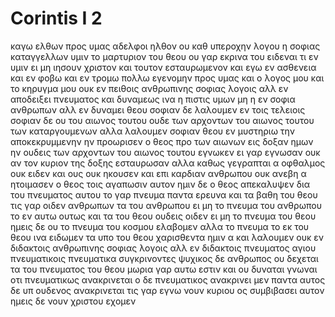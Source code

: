 # Corintis I 2
καγω ελθων προς υμας αδελφοι ηλθον ου καθ υπεροχην λογου η σοφιας καταγγελλων υμιν το μαρτυριον του θεου
ου γαρ εκρινα του ειδεναι τι εν υμιν ει μη ιησουν χριστον και τουτον εσταυρωμενον
και εγω εν ασθενεια και εν φοβω και εν τρομω πολλω εγενομην προς υμας
και ο λογος μου και το κηρυγμα μου ουκ εν πειθοις ανθρωπινης σοφιας λογοις αλλ εν αποδειξει πνευματος και δυναμεως
ινα η πιστις υμων μη η εν σοφια ανθρωπων αλλ εν δυναμει θεου
σοφιαν δε λαλουμεν εν τοις τελειοις σοφιαν δε ου του αιωνος τουτου ουδε των αρχοντων του αιωνος τουτου των καταργουμενων
αλλα λαλουμεν σοφιαν θεου εν μυστηριω την αποκεκρυμμενην ην προωρισεν ο θεος προ των αιωνων εις δοξαν ημων
ην ουδεις των αρχοντων του αιωνος τουτου εγνωκεν ει γαρ εγνωσαν ουκ αν τον κυριον της δοξης εσταυρωσαν
αλλα καθως γεγραπται α οφθαλμος ουκ ειδεν και ους ουκ ηκουσεν και επι καρδιαν ανθρωπου ουκ ανεβη α ητοιμασεν ο θεος τοις αγαπωσιν αυτον
ημιν δε ο θεος απεκαλυψεν δια του πνευματος αυτου το γαρ πνευμα παντα ερευνα και τα βαθη του θεου
τις γαρ οιδεν ανθρωπων τα του ανθρωπου ει μη το πνευμα του ανθρωπου το εν αυτω ουτως και τα του θεου ουδεις οιδεν ει μη το πνευμα του θεου
ημεις δε ου το πνευμα του κοσμου ελαβομεν αλλα το πνευμα το εκ του θεου ινα ειδωμεν τα υπο του θεου χαρισθεντα ημιν
α και λαλουμεν ουκ εν διδακτοις ανθρωπινης σοφιας λογοις αλλ εν διδακτοις πνευματος αγιου πνευματικοις πνευματικα συγκρινοντες
ψυχικος δε ανθρωπος ου δεχεται τα του πνευματος του θεου μωρια γαρ αυτω εστιν και ου δυναται γνωναι οτι πνευματικως ανακρινεται
ο δε πνευματικος ανακρινει μεν παντα αυτος δε υπ ουδενος ανακρινεται
τις γαρ εγνω νουν κυριου ος συμβιβασει αυτον ημεις δε νουν χριστου εχομεν
